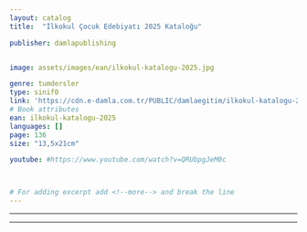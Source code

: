 ```yaml
---
layout: catalog
title:  "İlkokul Çocuk Edebiyatı 2025 Kataloğu"

publisher: damlapublishing


image: assets/images/ean/ilkokul-katalogu-2025.jpg

genre: tumdersler
type: sinif0
link: 'https://cdn.e-damla.com.tr/PUBLIC/damlaegitim/ilkokul-katalogu-2025/index.html'
# Book attributes
ean: ilkokul-katalogu-2025
languages: []
page: 136
size: "13,5x21cm"

youtube: #https://www.youtube.com/watch?v=QRUbpgJeM0c



# For adding excerpt add <!--more--> and break the line
---
```



<hr>
<hr>